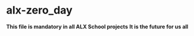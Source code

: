 # alx-zero_day
**This file is mandatory in all ALX School projects**
**It is the future for us all**
